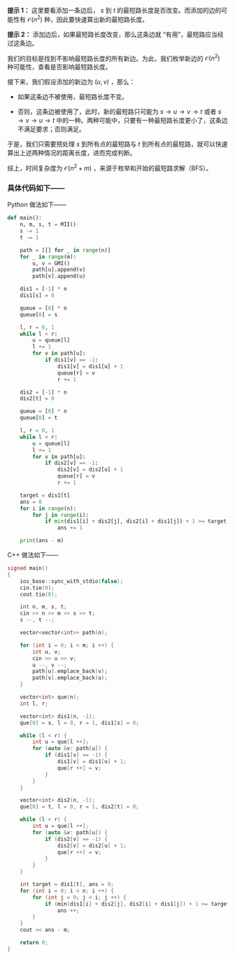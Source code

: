 **提示 1：** 这里要看添加一条边后， $s$ 到 $t$ 的最短路长度是否改变。而添加的边的可能性有 $\mathcal{O}(n^2)$ 种，因此要快速算出新的最短路长度。

**提示 2：** 添加边后，如果最短路长度改变，那么这条边就 “有用”，最短路应当经过这条边。

我们的目标是找到不影响最短路长度的所有新边。为此，我们枚举新边的 $\mathcal{O}(n^2)$ 种可能性，查看是否影响最短路长度。

接下来，我们假设添加的新边为 $(u,v)$ ，那么：

- 如果这条边不被使用，最短路长度不变。

- 否则，这条边被使用了，此时，新的最短路只可能为 $s\to u\to v\to t$ 或者 $s\to v\to u\to t$ 中的一种。两种可能中，只要有一种最短路长度更小了，这条边不满足要求；否则满足。

于是，我们只需要预处理 $s$ 到所有点的最短路与 $t$ 到所有点的最短路，就可以快速算出上述两种情况的距离长度，进而完成判断。

综上，时间复杂度为 $\mathcal{O}(n^2+m)$ ，来源于枚举和开始的最短路求解（BFS）。

### 具体代码如下——

Python 做法如下——

```Python []
def main():
    n, m, s, t = MII()
    s -= 1
    t -= 1

    path = [[] for _ in range(n)]
    for _ in range(m):
        u, v = GMI()
        path[u].append(v)
        path[v].append(u)

    dis1 = [-1] * n
    dis1[s] = 0

    queue = [0] * n
    queue[0] = s

    l, r = 0, 1
    while l < r:
        u = queue[l]
        l += 1
        for v in path[u]:
            if dis1[v] == -1:
                dis1[v] = dis1[u] + 1
                queue[r] = v
                r += 1

    dis2 = [-1] * n
    dis2[t] = 0

    queue = [0] * n
    queue[0] = t

    l, r = 0, 1
    while l < r:
        u = queue[l]
        l += 1
        for v in path[u]:
            if dis2[v] == -1:
                dis2[v] = dis2[u] + 1
                queue[r] = v
                r += 1

    target = dis1[t]
    ans = 0
    for i in range(n):
        for j in range(i):
            if min(dis1[i] + dis2[j], dis2[i] + dis1[j]) + 1 >= target:
                ans += 1

    print(ans - m)
```

C++ 做法如下——

```cpp []
signed main()
{
    ios_base::sync_with_stdio(false);
    cin.tie(0);
    cout.tie(0);

    int n, m, s, t;
    cin >> n >> m >> s >> t;
    s --, t --;

    vector<vector<int>> path(n);

    for (int i = 0; i < m; i ++) {
        int u, v;
        cin >> u >> v;
        u --, v --;
        path[u].emplace_back(v);
        path[v].emplace_back(u);
    }

    vector<int> que(n);
    int l, r;

    vector<int> dis1(n, -1);
    que[0] = s, l = 0, r = 1, dis1[s] = 0;

    while (l < r) {
        int u = que[l ++];
        for (auto &v: path[u]) {
            if (dis1[v] == -1) {
                dis1[v] = dis1[u] + 1;
                que[r ++] = v;
            }
        }
    }

    vector<int> dis2(n, -1);
    que[0] = t, l = 0, r = 1, dis2[t] = 0;

    while (l < r) {
        int u = que[l ++];
        for (auto &v: path[u]) {
            if (dis2[v] == -1) {
                dis2[v] = dis2[u] + 1;
                que[r ++] = v;
            }
        }
    }

    int target = dis1[t], ans = 0;
    for (int i = 0; i < n; i ++) {
        for (int j = 0; j < i; j ++) {
            if (min(dis1[i] + dis2[j], dis2[i] + dis1[j]) + 1 >= target)
                ans ++;
        }
    }
    cout << ans - m;

    return 0;
}
```
